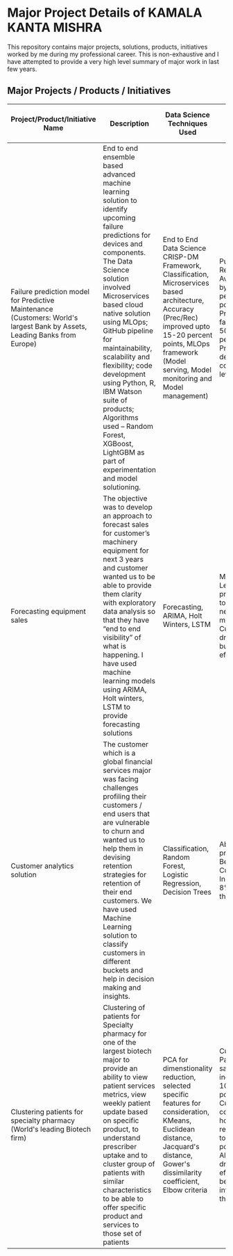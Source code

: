 # Major Project Details of KAMALA KANTA MISHRA
This repository contains major projects, solutions, products, initiatives worked by me during my professional career. This is non-exhaustive and I have attempted to provide a very high level summary of major work in last few years.

## Major Projects / Products / Initiatives 

Project/Product/Initiative Name | Description  | Data Science Techniques Used | Business Outcomes, Impact and Value
--------------------------------|--------------|------------------------------|------------------------------------
Failure prediction model for Predictive Maintenance <br> (Customers: World's largest Bank by Assets, Leading Banks from Europe) | End to end ensemble based advanced machine learning solution to identify upcoming failure predictions for devices and components. The Data Science solution involved Microservices based cloud native solution using MLOps; GitHub pipeline for maintainability, scalability and flexibility; code development using Python, R, IBM Watson suite of products; Algorithms used – Random Forest, XGBoost, LightGBM as part of experimentation and model solutioning. | End to End Data Science CRISP-DM Framework, Classification, Microservices based architecture, Accuracy (Prec/Rec) improved upto 15-20 percent points, MLOps framework (Model serving, Model monitoring and Model management) | Public Client Reference, Availability up by upto 2-3 percentage points, Prediction of failures up to 50% for future period, Predictions at device and component level
Forecasting equipment sales | The objective was to develop an approach to forecast sales for customer’s machinery equipment for next 3 years and customer wanted us to be able to provide them clarity with exploratory data analysis so that they have “end to end visibility” of what is happening. I have used machine learning models using ARIMA, Holt winters, LSTM to provide forecasting solutions | Forecasting, ARIMA, Holt Winters, LSTM | Machine Learning provides ability to forecast for next few months for Customer and drive their business effectively
Customer analytics solution | The customer which is a global financial services major was facing challenges profiling their customers / end users that are vulnerable to churn and wanted us to help them in devising retention strategies for retention of their end customers. We have used Machine Learning solution to classify customers in different buckets and help in decision making and insights. | Classification, Random Forest, Logistic Regression, Decision Trees | Ability to provide Next Best Offers to Customers and Increase up to 8%-10% of their revenue
Clustering patients for specialty pharmacy <br> (World's leading Biotech firm) | Clustering of patients for Specialty pharmacy for one of the largest biotech major to provide an ability to view patient services metrics, view weekly patient update based on specific product, to understand prescriber uptake and to cluster group of patients with similar characteristics to be able to offer specific product and services to those set of patients | PCA for dimenstionality reduction, selected specific features for consideration, KMeans, Euclidean distance, Jacquard's distance, Gower's dissimilarity coefficient, Elbow criteria | Customer / Patient satisfaction increase up to 10 percent points, Customer visit cost to hospitals reduced by up to 40 percent points, Alignment of drugs/products efficient due to better inventory of those products
